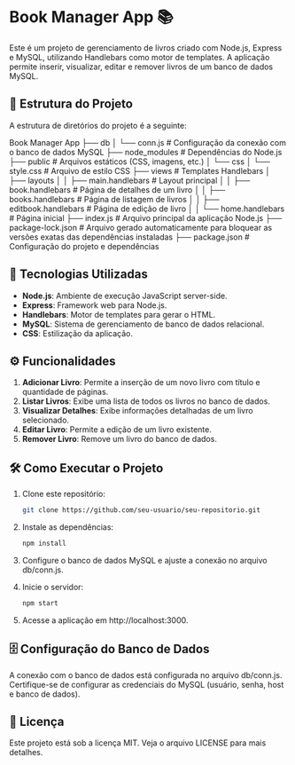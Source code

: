 # Book Manager App 📚

Este é um projeto de gerenciamento de livros criado com Node.js, Express e MySQL, utilizando Handlebars como motor de templates. A aplicação permite inserir, visualizar, editar e remover livros de um banco de dados MySQL.

## 📂 Estrutura do Projeto

A estrutura de diretórios do projeto é a seguinte:

Book Manager App 
├── db 
│ └── conn.js # Configuração da conexão com o banco de dados MySQL ├── node_modules # Dependências do Node.js ├── public # Arquivos estáticos (CSS, imagens, etc.) │ └── css │ └── style.css # Arquivo de estilo CSS ├── views # Templates Handlebars │ ├── layouts │ │ ├── main.handlebars # Layout principal │ │ ├── book.handlebars # Página de detalhes de um livro │ │ ├── books.handlebars # Página de listagem de livros │ │ ├── editbook.handlebars # Página de edição de livro │ │ └── home.handlebars # Página inicial ├── index.js # Arquivo principal da aplicação Node.js ├── package-lock.json # Arquivo gerado automaticamente para bloquear as versões exatas das dependências instaladas ├── package.json # Configuração do projeto e dependências

## 🚀 Tecnologias Utilizadas

- **Node.js**: Ambiente de execução JavaScript server-side.
- **Express**: Framework web para Node.js.
- **Handlebars**: Motor de templates para gerar o HTML.
- **MySQL**: Sistema de gerenciamento de banco de dados relacional.
- **CSS**: Estilização da aplicação.

## ⚙️ Funcionalidades

1. **Adicionar Livro**: Permite a inserção de um novo livro com título e quantidade de páginas.
2. **Listar Livros**: Exibe uma lista de todos os livros no banco de dados.
3. **Visualizar Detalhes**: Exibe informações detalhadas de um livro selecionado.
4. **Editar Livro**: Permite a edição de um livro existente.
5. **Remover Livro**: Remove um livro do banco de dados.

## 🛠️ Como Executar o Projeto

1. Clone este repositório:
   ```bash
   git clone https://github.com/seu-usuario/seu-repositorio.git

2. Instale as dependências:
   ```bash
   npm install
3. Configure o banco de dados MySQL e ajuste a conexão no arquivo db/conn.js.

4. Inicie o servidor:
   ```bash
   npm start
5. Acesse a aplicação em http://localhost:3000.

## 🗄️ Configuração do Banco de Dados
A conexão com o banco de dados está configurada no arquivo db/conn.js. Certifique-se de configurar as credenciais do MySQL (usuário, senha, host e banco de dados).

## 📄 Licença
Este projeto está sob a licença MIT. Veja o arquivo LICENSE para mais detalhes.
